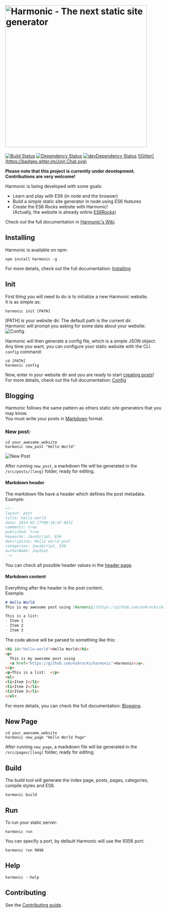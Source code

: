 # <a name="harmonic"></a><img src="https://cdn.rawgit.com/es6rocks/harmonic/e391ae462f3b047848f1783315de9edab019e197/harmonic-logo.svg" alt="Harmonic - The next static site generator" width="450">
[![Build Status](https://travis-ci.org/es6rocks/harmonic.svg?branch=master)](https://travis-ci.org/es6rocks/harmonic)
[![Dependency Status](http://img.shields.io/david/es6rocks/harmonic.svg)](https://david-dm.org/es6rocks/harmonic)
[![devDependency Status](http://img.shields.io/david/dev/es6rocks/harmonic.svg)](https://david-dm.org/es6rocks/harmonic#info=devDependencies)
[![Gitter](https://badges.gitter.im/Join Chat.svg)](https://gitter.im/es6rocks/harmonic?utm_source=badge&utm_medium=badge&utm_campaign=pr-badge&utm_content=badge)

**Please note that this project is currently under development.**  
**Contributions are very welcome!**

Harmonic is being developed with some goals:  
- Learn and play with ES6 (in node and the browser)
- Build a simple static site generator in node using ES6 features
- Create the ES6 Rocks website with Harmonic!  
(Actually, the website is already online [ES6Rocks](http://es6rocks.com))  

Check out the full documentation in [Harmonic's Wiki](https://github.com/es6rocks/harmonic/wiki/).

## Installing

Harmonic is available on npm:  

```shell
npm install harmonic -g
```
For more details, check out the full documentation: [Installing](https://github.com/es6rocks/harmonic/wiki/Installing)

## Init
First thing you will need to do is to initialize a new Harmonic website.  
It is as simple as:  
```shell
harmonic init [PATH]
```
[PATH] is your website dir. The default path is the current dir.  
Harmonic will prompt you asking for some data about your website:   
![Config](https://raw.githubusercontent.com/wiki/es6rocks/harmonic/img/config.png)  

Harmonic will then generate a config file, which is a simple JSON object.  
Any time you want, you can configure your static website with the CLI `config` command:  
```shell
cd [PATH]
harmonic config
```
Now, enter in your website dir and you are ready to start [creating posts](#blogging)!  
For more details, check out the full documentation: [Config](https://github.com/es6rocks/harmonic/wiki/Config/)

## Blogging
Harmonic follows the same pattern as others static site generators that you may know.  
You must write your posts in [Markdown](http://daringfireball.net/projects/markdown/) format.  

### New post:  
```
cd your_awesome_website
harmonic new_post "Hello World"
```
![New Post](https://raw.githubusercontent.com/wiki/es6rocks/harmonic/img/new_post.png)

After running `new_post`, a markdown file will be generated in the `/src/posts/[lang]` folder, ready for editing.  

#### Markdown header
The markdown file have a header which defines the post metadata.  
Example:  
```markdown
<!--
layout: post
title: hello world
date: 2014-05-17T08:18:47.847Z
comments: true
published: true
keywords: JavaScript, ES6
description: Hello world post
categories: JavaScript, ES6
authorName: Jaydson
-->
```
You can check all possible header values in the [header page](https://github.com/es6rocks/harmonic/wiki/markdown-header).  

#### Markdown content
Everything after the header is the post content.  
Exemple:  
```markdown
# Hello World  
This is my awesome post using [Harmonic](https://github.com/es6rocks/harmonic).  

This is a list:  
- Item 1
- Item 2
- Item 3
```
The code above will be parsed to something like this:  
```html
<h1 id="hello-world">Hello World</h1>
<p>
  This is my awesome post using 
  <a href="https://github.com/es6rocks/harmonic">Harmonic</a>.
</p>
<p>This is a list:  </p>
<ul>
<li>Item 1</li>
<li>Item 2</li>
<li>Item 3</li>
</ul>
```
For more details, you can check the full documentation: [Blogging](https://github.com/es6rocks/harmonic/wiki/Blogging).  
## New Page
```
cd your_awesome_website
harmonic new_page "Hello World Page"
```
After running `new_page`, a markdown file will be generated in the `/src/pages/[lang]` folder, ready for editing.  

## Build
The build tool will generate the index page, posts, pages, categories, compile styles and ES6.
```shell
harmonic build
```

## Run
To run your static server:
```shell
harmonic run
```
You can specify a port, by default Harmonic will use the 9356 port:
```shell
harmonic run 9090
```

## Help
```shell
harmonic --help
```

## Contributing
See the [Contributing guide](https://github.com/es6rocks/harmonic/blob/master/CONTRIBUTING.md).

